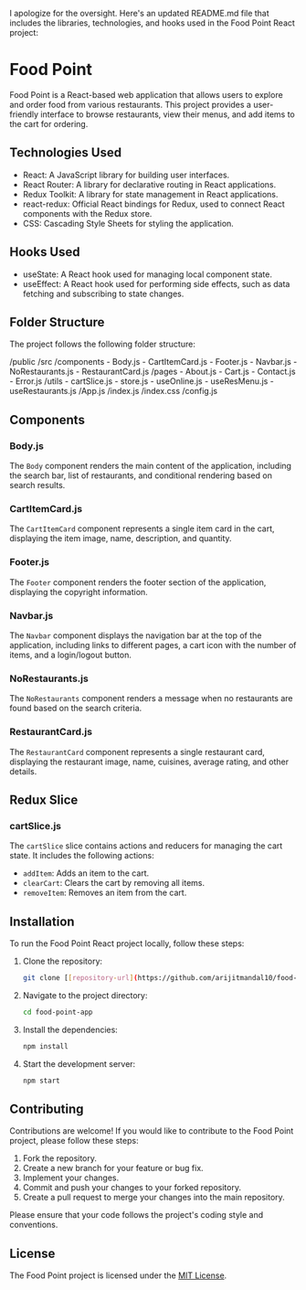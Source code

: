 I apologize for the oversight. Here's an updated README.md file that includes the libraries, technologies, and hooks used in the Food Point React project:


# Food Point

Food Point is a React-based web application that allows users to explore and order food from various restaurants. This project provides a user-friendly interface to browse restaurants, view their menus, and add items to the cart for ordering.

## Technologies Used

- React: A JavaScript library for building user interfaces.
- React Router: A library for declarative routing in React applications.
- Redux Toolkit: A library for state management in React applications.
- react-redux: Official React bindings for Redux, used to connect React components with the Redux store.
- CSS: Cascading Style Sheets for styling the application.

## Hooks Used

- useState: A React hook used for managing local component state.
- useEffect: A React hook used for performing side effects, such as data fetching and subscribing to state changes.

## Folder Structure

The project follows the following folder structure:


/public
/src
  /components
    - Body.js
    - CartItemCard.js
    - Footer.js
    - Navbar.js
    - NoRestaurants.js
    - RestaurantCard.js
  /pages
    - About.js
    - Cart.js
    - Contact.js
    - Error.js
  /utils
    - cartSlice.js
    - store.js
    - useOnline.js
    - useResMenu.js
    - useRestaurants.js
/App.js
/index.js
/index.css
/config.js


## Components

### Body.js

The `Body` component renders the main content of the application, including the search bar, list of restaurants, and conditional rendering based on search results.

### CartItemCard.js

The `CartItemCard` component represents a single item card in the cart, displaying the item image, name, description, and quantity.

### Footer.js

The `Footer` component renders the footer section of the application, displaying the copyright information.

### Navbar.js

The `Navbar` component displays the navigation bar at the top of the application, including links to different pages, a cart icon with the number of items, and a login/logout button.

### NoRestaurants.js

The `NoRestaurants` component renders a message when no restaurants are found based on the search criteria.

### RestaurantCard.js

The `RestaurantCard` component represents a single restaurant card, displaying the restaurant image, name, cuisines, average rating, and other details.

## Redux Slice

### cartSlice.js

The `cartSlice` slice contains actions and reducers for managing the cart state. It includes the following actions:

- `addItem`: Adds an item to the cart.
- `clearCart`: Clears the cart by removing all items.
- `removeItem`: Removes an item from the cart.

## Installation

To run the Food Point React project locally, follow these steps:

1. Clone the repository:

   ```bash
   git clone [[repository-url](https://github.com/arijitmandal10/food-point-app/)]
   ```

2. Navigate to the project directory:

   ```bash
   cd food-point-app
   ```

3. Install the dependencies:

   ```bash
   npm install
   ```

4. Start the development server:

   ```bash
   npm start
   ```



## Contributing

Contributions are welcome! If you would like to contribute to the Food Point project, please follow these steps:

1. Fork the repository.
2. Create a new branch for your feature or bug fix.
3. Implement your changes.
4. Commit and push your changes to your forked repository.
5. Create a pull request to merge your changes into the main repository.

Please ensure that your code follows the project's coding style and conventions.

## License

The Food Point project is licensed under the [MIT License](LICENSE).


